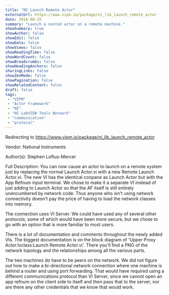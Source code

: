 ```yaml
---
title: "NI Launch Remote Actor"
externalUrl: https://www.vipm.io/package/ni_lib_launch_remote_actor
date: 2016-08-25
summary: "Launch a nested actor on a remote machine."
showSummary: true
showAuthor: false
showEdit: false
showData: false
showViews: false
showReadingTime: false
showWordCount: false
showBreadcrumbs: false
showHeadingAnchors: false
sharingLinks: false
showZenMode: false
showPagination: false
showRelatedContent: false
draft: false
tags:
 - "VIPM"
 - "Actor Framework"
 - "NI"
 - "NI LabVIEW Tools Network"
 - "communication"
 - "protocol"
---
```


Redirecting to https://www.vipm.io/package/ni_lib_launch_remote_actor

Vendor: National Instruments

Author(s): Stephen Loftus-Mercer
 
Full Description:
You can now cause an actor to launch on a remote system just by replacing the normal Launch Actor.vi with a new Remote Launch Actor.vi.  The new VI has the identical conpane as Launch Actor but with the App Refnum input terminal. We chose to make it a separate VI instead of just adding to Launch Actor so that the AF itself is still entirely unencumbered by network code. Thus anyone who isn't using network connectivity doesn't pay the price of having to load the network classes into memory. 

The connection uses VI Server. We could have used any of several other protocols, some of which would have been more secure, but we chose to go with an option that is more familiar to most users.

There is a lot of documentation and comments throughout the newly added VIs. The biggest documentation is on the block diagram of 'Upper Proxy Actor.lvclass:Launch Remote Actor.vi'. There you'll find a PNG of the network topology and the relationships among all the various parts.

The two machines do have to be peers on the network.  We did not figure out how to make a bi-directional network connection where one machine is behind a router and using port forwarding. That would have required using a different communications protocol than VI Server, since we cannot open an app refnum on the client side to itself and then pass that to the server, nor are there any other credentials that we know that would work.